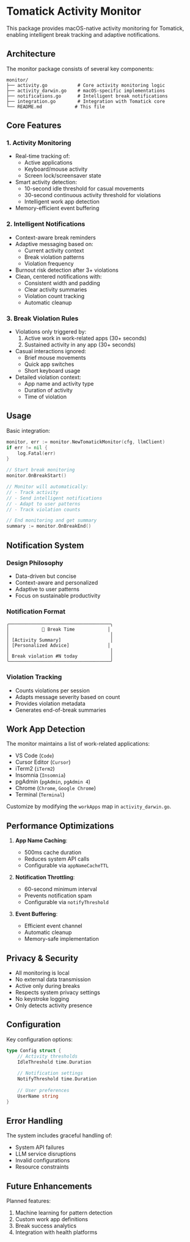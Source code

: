 # Tomatick Activity Monitor

This package provides macOS-native activity monitoring for Tomatick, enabling intelligent break tracking and adaptive notifications.

## Architecture

The monitor package consists of several key components:

```
monitor/
├── activity.go           # Core activity monitoring logic
├── activity_darwin.go    # macOS-specific implementations
├── notifications.go      # Intelligent break notifications
├── integration.go        # Integration with Tomatick core
└── README.md            # This file
```

## Core Features

### 1. Activity Monitoring
- Real-time tracking of:
  - Active applications
  - Keyboard/mouse activity
  - Screen lock/screensaver state
- Smart activity detection:
  - 10-second idle threshold for casual movements
  - 30-second continuous activity threshold for violations
  - Intelligent work app detection
- Memory-efficient event buffering

### 2. Intelligent Notifications
- Context-aware break reminders
- Adaptive messaging based on:
  - Current activity context
  - Break violation patterns
  - Violation frequency
- Burnout risk detection after 3+ violations
- Clean, centered notifications with:
  - Consistent width and padding
  - Clear activity summaries
  - Violation count tracking
  - Automatic cleanup

### 3. Break Violation Rules
- Violations only triggered by:
  1. Active work in work-related apps (30+ seconds)
  2. Sustained activity in any app (30+ seconds)
- Casual interactions ignored:
  - Brief mouse movements
  - Quick app switches
  - Short keyboard usage
- Detailed violation context:
  - App name and activity type
  - Duration of activity
  - Time of violation

## Usage

Basic integration:

```go
monitor, err := monitor.NewTomatickMonitor(cfg, llmClient)
if err != nil {
    log.Fatal(err)
}

// Start break monitoring
monitor.OnBreakStart()

// Monitor will automatically:
// - Track activity
// - Send intelligent notifications
// - Adapt to user patterns
// - Track violation counts

// End monitoring and get summary
summary := monitor.OnBreakEnd()
```

## Notification System

### Design Philosophy
- Data-driven but concise
- Context-aware and personalized
- Adaptive to user patterns
- Focus on sustainable productivity

### Notification Format
```
╭─────────────────────────────────────╮
│            🔔 Break Time            │
│                                     │
│ [Activity Summary]                  │
│ [Personalized Advice]              │
│                                     │
│ Break violation #N today            │
╰─────────────────────────────────────╯
```

### Violation Tracking
- Counts violations per session
- Adapts message severity based on count
- Provides violation metadata
- Generates end-of-break summaries

## Work App Detection

The monitor maintains a list of work-related applications:

- VS Code (`Code`)
- Cursor Editor (`Cursor`)
- iTerm2 (`iTerm2`)
- Insomnia (`Insomnia`)
- pgAdmin (`pgAdmin`, `pgAdmin 4`)
- Chrome (`Chrome`, `Google Chrome`)
- Terminal (`Terminal`)

Customize by modifying the `workApps` map in `activity_darwin.go`.

## Performance Optimizations

1. **App Name Caching**:
   - 500ms cache duration
   - Reduces system API calls
   - Configurable via `appNameCacheTTL`

2. **Notification Throttling**:
   - 60-second minimum interval
   - Prevents notification spam
   - Configurable via `notifyThreshold`

3. **Event Buffering**:
   - Efficient event channel
   - Automatic cleanup
   - Memory-safe implementation

## Privacy & Security

- All monitoring is local
- No external data transmission
- Active only during breaks
- Respects system privacy settings
- No keystroke logging
- Only detects activity presence

## Configuration

Key configuration options:

```go
type Config struct {
    // Activity thresholds
    IdleThreshold time.Duration
    
    // Notification settings
    NotifyThreshold time.Duration
    
    // User preferences
    UserName string
}
```

## Error Handling

The system includes graceful handling of:
- System API failures
- LLM service disruptions
- Invalid configurations
- Resource constraints

## Future Enhancements

Planned features:
1. Machine learning for pattern detection
2. Custom work app definitions
3. Break success analytics
4. Integration with health platforms 
